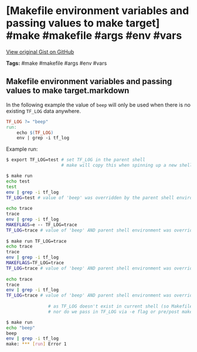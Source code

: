 # [Makefile environment variables and passing values to make target] #make #makefile #args #env #vars

[View original Gist on GitHub](https://gist.github.com/Integralist/9a3027470353be5e89c385f4d6954680)

**Tags:** #make #makefile #args #env #vars

## Makefile environment variables and passing values to make target.markdown

In the following example the value of `beep` will only be used when there is no existing `TF_LOG` data anywhere.

```makefile
TF_LOG ?= "beep"
run:
	echo $(TF_LOG)
	env | grep -i tf_log
```

Example run:

```bash
$ export TF_LOG=test # set TF_LOG in the parent shell
                     # make will copy this when spinning up a new shell (when running a makefile target) 

$ make run
echo test
test
env | grep -i tf_log
TF_LOG=test # value of 'beep' was overridden by the parent shell environment
                                                                                                                                                                                           $ make run -e TF_LOG=trace
echo trace
trace
env | grep -i tf_log
MAKEFLAGS=e -- TF_LOG=trace
TF_LOG=trace # value of 'beep' AND parent shell environment was overridden by make's -e flag (which sets env var within the child shell process it spins up)
                                                                                                                                                                                          
$ make run TF_LOG=trace
echo trace
trace
env | grep -i tf_log
MAKEFLAGS=TF_LOG=trace
TF_LOG=trace # value of 'beep' AND parent shell environment was overridden by passing TF_LOG=trace as a makefile 'argument'.
                                                                                                                                                                                           $ TF_LOG=trace make run
echo trace
trace
env | grep -i tf_log
TF_LOG=trace # value of 'beep' AND parent shell environment was overridden by passing TF_LOG=trace as command scoped environment var.
                                                                                                                                                                                           $ unset TF_LOG  # to demonstrate when 'beep' will be used
                # as TF_LOG doesn't exist in current shell (so Makefile can't copy it)
                # nor do we pass in TF_LOG via -e flag or pre/post make target itself

$ make run
echo "beep"
beep
env | grep -i tf_log
make: *** [run] Error 1
```

